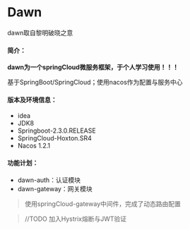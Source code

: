 # Dawn
dawn取自黎明破晓之意
#### 简介：
**dawn为一个springCloud微服务框架，于个人学习使用！！！**

基于SpringBoot/SpringCloud；使用nacos作为配置与服务中心

#### 版本及环境信息：
- idea 
- JDK8 
- Springboot-2.3.0.RELEASE 
- SpringCloud-Hoxton.SR4
- Nacos 1.2.1

#### 功能计划：

- dawn-auth：认证模块
- dawn-gateway：网关模块
 > 使用springCloud-gateway中间件，完成了动态路由配置
 
 >//TODO 加入Hystrix熔断与JWT验证


